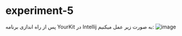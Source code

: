 # experiment-5
پس از راه اندازی برنامه YourKit در Intellij به صورت زیر عمل میکنیم:
![image](https://github.com/Sharif-Software-Engineering-Lab-14022/experiment-5/assets/62210678/08ef750c-d23e-4252-b51d-099d19faa1cb)



